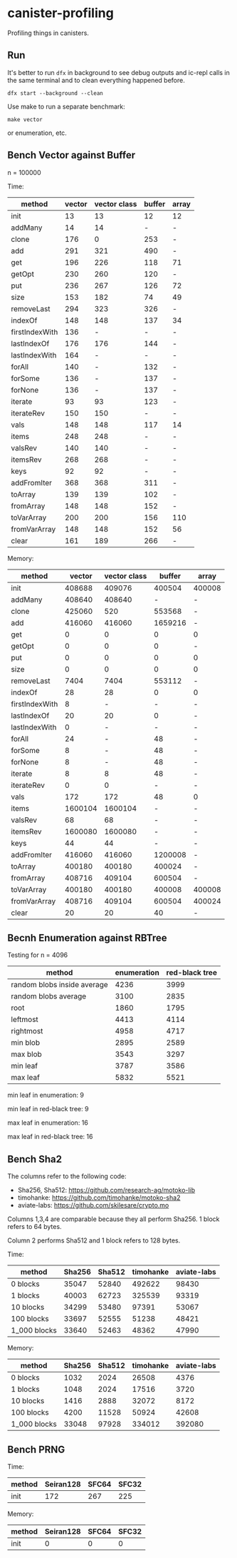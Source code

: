 # canister-profiling

Profiling things in canisters.

## Run

It's better to run `dfx` in background to see debug outputs and ic-repl calls in the same terminal and to clean everything happened before.
```
dfx start --background --clean
```
Use make to run a separate benchmark:
```
make vector
```
or enumeration, etc.

## Bench Vector against Buffer

n = 100000

Time:

|method|vector|vector class|buffer|array|
|---|---|---|---|---|
|init|13|13|12|12|
|addMany|14|14|-|-|
|clone|176|0|253|-|
|add|291|321|490|-|
|get|196|226|118|71|
|getOpt|230|260|120|-|
|put|236|267|126|72|
|size|153|182|74|49|
|removeLast|294|323|326|-|
|indexOf|148|148|137|34|
|firstIndexWith|136|-|-|-|
|lastIndexOf|176|176|144|-|
|lastIndexWith|164|-|-|-|
|forAll|140|-|132|-|
|forSome|136|-|137|-|
|forNone|136|-|137|-|
|iterate|93|93|123|-|
|iterateRev|150|150|-|-|
|vals|148|148|117|14|
|items|248|248|-|-|
|valsRev|140|140|-|-|
|itemsRev|268|268|-|-|
|keys|92|92|-|-|
|addFromIter|368|368|311|-|
|toArray|139|139|102|-|
|fromArray|148|148|152|-|
|toVarArray|200|200|156|110|
|fromVarArray|148|148|152|56|
|clear|161|189|266|-|

Memory:

|method|vector|vector class|buffer|array|
|---|---|---|---|---|
|init|408688|409076|400504|400008|
|addMany|408640|408640|-|-|
|clone|425060|520|553568|-|
|add|416060|416060|1659216|-|
|get|0|0|0|0|
|getOpt|0|0|0|-|
|put|0|0|0|0|
|size|0|0|0|0|
|removeLast|7404|7404|553112|-|
|indexOf|28|28|0|0|
|firstIndexWith|8|-|-|-|
|lastIndexOf|20|20|0|-|
|lastIndexWith|0|-|-|-|
|forAll|24|-|48|-|
|forSome|8|-|48|-|
|forNone|8|-|48|-|
|iterate|8|8|48|-|
|iterateRev|0|0|-|-|
|vals|172|172|48|0|
|items|1600104|1600104|-|-|
|valsRev|68|68|-|-|
|itemsRev|1600080|1600080|-|-|
|keys|44|44|-|-|
|addFromIter|416060|416060|1200008|-|
|toArray|400180|400180|400024|-|
|fromArray|408716|409104|600504|-|
|toVarArray|400180|400180|400008|400008|
|fromVarArray|408716|409104|600504|400024|
|clear|20|20|40|-|

## Becnh Enumeration against RBTree

Testing for n = 4096

|method|enumeration|red-black tree|
|---|---|---|
|random blobs inside average|4236|3999|
|random blobs average|3100|2835|
|root|1860|1795|
|leftmost|4413|4114|
|rightmost|4958|4717|
|min blob|2895|2589|
|max blob|3543|3297|
|min leaf|3787|3586|
|max leaf|5832|5521|

min leaf in enumeration: 9

min leaf in red-black tree: 9

max leaf in enumeration: 16

max leaf in red-black tree: 16

## Bench Sha2

The columns refer to the following code:

* Sha256, Sha512: https://github.com/research-ag/motoko-lib
* timohanke: https://github.com/timohanke/motoko-sha2
* aviate-labs: https://github.com/skilesare/crypto.mo

Columns 1,3,4 are comparable because they all perform Sha256. 1 block refers to 64 bytes.

Column 2 performs Sha512 and 1 block refers to 128 bytes.

Time:

|method|Sha256|Sha512|timohanke|aviate-labs|
|---|---|---|---|---|
|0 blocks|35047|52840|492622|98430|
|1 blocks|40003|62723|325539|93319|
|10 blocks|34299|53480|97391|53067|
|100 blocks|33697|52555|51238|48421|
|1_000 blocks|33640|52463|48362|47990|

Memory:

|method|Sha256|Sha512|timohanke|aviate-labs|
|---|---|---|---|---|
|0 blocks|1032|2024|26508|4376|
|1 blocks|1048|2024|17516|3720|
|10 blocks|1416|2888|32072|8172|
|100 blocks|4200|11528|50924|42608|
|1_000 blocks|33048|97928|334012|392080|

## Bench PRNG

Time:

|method|Seiran128|SFC64|SFC32|
|---|---|---|---|
|init|172|267|225|

Memory:

|method|Seiran128|SFC64|SFC32|
|---|---|---|---|
|init|0|0|0|
